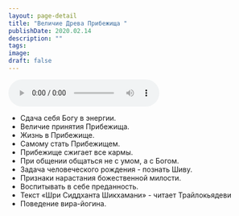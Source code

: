 ```yaml
---
layout: page-detail
title: "Величие Древа Прибежища "
publishDate: 2020.02.14
description: ""
tags:
image:
draft: false
---
```


<audio title="2020.02.14 - Величие Древа Прибежища .mp3" src="/upload/iblock/3bb/3bb7f518eb2ed28dbb3af1202ef89ebf.mp3" controls=""></audio>

  
* Сдача себя Богу в энергии.
* Величие принятия Прибежища.
* Жизнь в Прибежище.
* Самому стать Прибежищем.
* Прибежище сжигает все кармы.
* При общении общаться не с умом, а с Богом.
* Задача человеческого рождения - познать Шиву.
* Признаки нарастания божественной милости.
* Воспитывать в себе преданность.
* Текст «Шри Сиддханта Шикхамани» - читает Трайлокьядеви
* Поведение вира-йогина.

  
